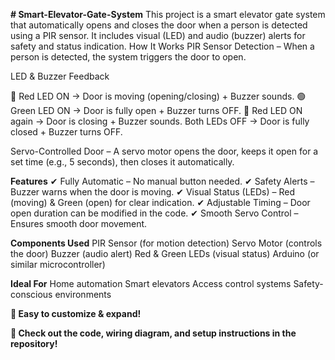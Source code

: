 **# Smart-Elevator-Gate-System**
This project is a smart elevator gate system that automatically opens and closes the door when a person is detected using a PIR sensor. It includes visual (LED) and audio (buzzer) alerts for safety and status indication.
How It Works
PIR Sensor Detection – When a person is detected, the system triggers the door to open.

LED & Buzzer Feedback

🔴 Red LED ON → Door is moving (opening/closing) + Buzzer sounds.
🟢 Green LED ON → Door is fully open + Buzzer turns OFF.
🔴 Red LED ON again → Door is closing + Buzzer sounds.
Both LEDs OFF → Door is fully closed + Buzzer turns OFF.

Servo-Controlled Door – A servo motor opens the door, keeps it open for a set time (e.g., 5 seconds), then closes it automatically.

**Features**
✔ Fully Automatic – No manual button needed.
✔ Safety Alerts – Buzzer warns when the door is moving.
✔ Visual Status (LEDs) – Red (moving) & Green (open) for clear indication.
✔ Adjustable Timing – Door open duration can be modified in the code.
✔ Smooth Servo Control – Ensures smooth door movement.

**Components Used**
PIR Sensor (for motion detection)
Servo Motor (controls the door)
Buzzer (audio alert)
Red & Green LEDs (visual status)
Arduino (or similar microcontroller)

**Ideal For**
Home automation
Smart elevators
Access control systems
Safety-conscious environments

**🔧 Easy to customize & expand!**

**📌 Check out the code, wiring diagram, and setup instructions in the repository!**
